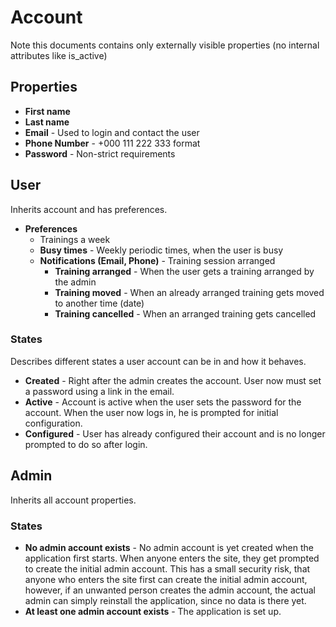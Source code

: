# Account

Note this documents contains only externally visible properties (no internal attributes like is_active)

## Properties
- **First name**
- **Last name**
- **Email** - Used to login and contact the user
- **Phone Number** - +000 111 222 333 format
- **Password** - Non-strict requirements

## User

Inherits account and has preferences.

- **Preferences**
  - Trainings a week
  - **Busy times** - Weekly periodic times, when the user is busy
  - **Notifications (Email, Phone)** - Training session arranged
    - **Training arranged** - When the user gets a training arranged by the admin
    - **Training moved** - When an already arranged training gets moved to another time (date)
    - **Training cancelled** - When an arranged training gets cancelled

### States

Describes different states a user account can be in and how it behaves.

- **Created** - Right after the admin creates the account. User now must set a password using a link in the email.
- **Active** - Account is active when the user sets the password for the account. When the user now logs in, he is prompted for initial configuration.
- **Configured** - User has already configured their account and is no longer prompted to do so after login.

## Admin

Inherits all account properties.

### States

- **No admin account exists** - No admin account is yet created when the application first starts. When anyone enters the site, they get prompted to create the initial admin account. This has a small security risk, that anyone who enters the site first can create the initial admin account, however, if an unwanted person creates the admin account, the actual admin can simply reinstall the application, since no data is there yet.
- **At least one admin account exists** - The application is set up.